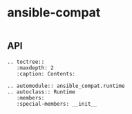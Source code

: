 # ansible-compat

```{include} examples.md
```

## API

```{eval-rst}
.. toctree::
   :maxdepth: 2
   :caption: Contents:

.. automodule:: ansible_compat.runtime
.. autoclass:: Runtime
   :members:
   :special-members: __init__
```

